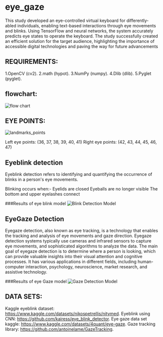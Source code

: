 # eye_gaze


This study developed an eye-controlled virtual keyboard for differently-abled individuals, enabling text-based interactions through eye movements and blinks. Using TensorFlow and neural networks, the system accurately predicts eye states to operate the keyboard. The study successfully created an efficient solution for the target audience, highlighting the importance of accessible digital technologies and paving the way for future advancements



## REQUIREMENTS:

1.OpenCV (cv2).
2.math (hypot).
3.NumPy (numpy).
4.Dlib (dlib).
5.Pyglet (pyglet).

## flowchart:
![flow chart ](https://github.com/user-attachments/assets/b6b0a50c-ce12-47ad-99cc-eb5c2642d82e)

## EYE POINTS:
![landmarks_points](https://github.com/user-attachments/assets/6678eb7e-aec0-4e6f-8ebf-50c3b0bc54b3)

Left eye points: (36, 37, 38, 39, 40, 41)
Right eye points: (42, 43, 44, 45, 46, 47)


## Eyeblink detection
Eyeblink detection refers to identifying and quantifying the occurrence of blinks in a person's eye movements.

Blinking occurs when:-
Eyelids are closed
Eyeballs are no longer visible
The bottom and upper eyelashes connect

###Results of eye blink model 
![Blink Detection Model](https://github.com/user-attachments/assets/924e1b8c-4ef2-4a43-a1f9-9fea0fb5cba9)

## EyeGaze Detection
Eyegaze detection, also known as eye tracking, is a technology that enables the tracking and analysis of eye movements and gaze direction. Eyegaze detection systems typically use cameras and infrared sensors to capture eye movements, and sophisticated algorithms to analyze the data. The main goal of eyegaze detection is to determine where a person is looking, which can provide valuable insights into their visual attention and cognitive processes. It has various applications in different fields, including human-computer interaction, psychology, neuroscience, market research, and assistive technology.

###Results of eye Gaze model 
![Gaze Detection Model](https://github.com/user-attachments/assets/ab7a7f43-761c-415d-84ad-f0e91a1e2e4a)

## DATA SETS: 
Kaggle eyeblink dataset: https://www.kaggle.com/datasets/nikospetrellis/nitymed.
Eyeblink using CNN: https://github.com/kairess/eye_blink_detector.
Eye gaze data set kaggle: https://www.kaggle.com/datasets/4quant/eye-gaze. 
Gaze tracking library: https://github.com/antoinelame/GazeTracking.



